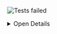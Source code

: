 ![Tests failed](https://img.shields.io/badge/tests-4207%20passed%2C%202%20failed%2C%2030%20skipped-critical)

<details><summary>Open Details</summary>
<p>

## ❌️ <a id='user-content-r0' href='#r0'>fixtures/external/jest/jest-test-results.xml</a>
|Total|Passed|Failed|Skipped|Time|
|---:|---:|---:|---:|---:|
|4239|4207✔️|2❌️|30✖️|166s|

<details><summary>Open Suit Details</summary>
<p>

|Test suite|Passed|Failed|Skipped|Time|
|:---|---:|---:|---:|---:|
|e2e/__tests__/asyncAndCallback.test.ts|1✔️|-|-|746ms|
|e2e/__tests__/asyncRegenerator.test.ts|1✔️|-|-|4s|
|e2e/__tests__/autoClearMocks.test.ts|2✔️|-|-|2s|
|e2e/__tests__/autoResetMocks.test.ts|2✔️|-|-|2s|
|e2e/__tests__/autoRestoreMocks.test.ts|2✔️|-|-|2s|
|e2e/__tests__/babelPluginJestHoist.test.ts|1✔️|-|-|6s|
|e2e/__tests__/badSourceMap.test.ts|1✔️|-|-|858ms|
|e2e/__tests__/beforeAllFiltered.ts|1✔️|-|-|958ms|
|e2e/__tests__/beforeEachQueue.ts|1✔️|-|1✖️|55ms|
|e2e/__tests__/callDoneTwice.test.ts|1✔️|-|-|882ms|
|e2e/__tests__/chaiAssertionLibrary.ts|1✔️|-|-|2s|
|e2e/__tests__/circularInequality.test.ts|1✔️|-|-|1s|
|e2e/__tests__/circusConcurrentEach.test.ts|2✔️|-|-|2s|
|e2e/__tests__/circusDeclarationErrors.test.ts|1✔️|-|-|869ms|
|e2e/__tests__/clearCache.test.ts|2✔️|-|-|1s|
|e2e/__tests__/cliHandlesExactFilenames.test.ts|2✔️|-|-|1s|
|e2e/__tests__/compareDomNodes.test.ts|1✔️|-|-|1s|
|e2e/__tests__/config.test.ts|6✔️|-|-|4s|
|e2e/__tests__/console.test.ts|7✔️|-|-|8s|
|e2e/__tests__/consoleAfterTeardown.test.ts|1✔️|-|-|1s|
|e2e/__tests__/consoleLogOutputWhenRunInBand.test.ts|1✔️|-|-|793ms|
|e2e/__tests__/coverageHandlebars.test.ts|1✔️|-|-|2s|
|e2e/__tests__/coverageRemapping.test.ts|1✔️|-|-|13s|
|e2e/__tests__/coverageReport.test.ts|12✔️|-|-|22s|
|e2e/__tests__/coverageThreshold.test.ts|5✔️|-|-|5s|
|e2e/__tests__/coverageTransformInstrumented.test.ts|1✔️|-|-|5s|
|e2e/__tests__/coverageWithoutTransform.test.ts|1✔️|-|-|1s|
|e2e/__tests__/createProcessObject.test.ts|1✔️|-|-|908ms|
|e2e/__tests__/customInlineSnapshotMatchers.test.ts|1✔️|-|-|2s|
|e2e/__tests__/customMatcherStackTrace.test.ts|2✔️|-|-|2s|
|e2e/__tests__/customReporters.test.ts|9✔️|-|-|7s|
|e2e/__tests__/customResolver.test.ts|1✔️|-|-|826ms|
|e2e/__tests__/customTestSequencers.test.ts|3✔️|-|-|3s|
|e2e/__tests__/debug.test.ts|1✔️|-|-|899ms|
|e2e/__tests__/declarationErrors.test.ts|3✔️|-|-|2s|
|e2e/__tests__/dependencyClash.test.ts|1✔️|-|-|833ms|
|e2e/__tests__/detectOpenHandles.ts|8✔️|-|-|8s|
|e2e/__tests__/domDiffing.test.ts|1✔️|-|-|1s|
|e2e/__tests__/doneInHooks.test.ts|1✔️|-|-|855ms|
|e2e/__tests__/dynamicRequireDependencies.ts|1✔️|-|-|847ms|
|e2e/__tests__/each.test.ts|7✔️|-|-|5s|
|e2e/__tests__/emptyDescribeWithHooks.test.ts|4✔️|-|-|3s|
|e2e/__tests__/emptySuiteError.test.ts|1✔️|-|-|885ms|
|e2e/__tests__/env.test.ts|6✔️|-|-|5s|
|e2e/__tests__/environmentAfterTeardown.test.ts|1✔️|-|-|892ms|
|e2e/__tests__/errorOnDeprecated.test.ts|1✔️|-|24✖️|56ms|
|e2e/__tests__/esmConfigFile.test.ts|3✔️|-|-|526ms|
|e2e/__tests__/executeTestsOnceInMpr.ts|1✔️|-|-|976ms|
|e2e/__tests__/existentRoots.test.ts|4✔️|-|-|627ms|
|e2e/__tests__/expectAsyncMatcher.test.ts|2✔️|-|-|3s|
|e2e/__tests__/expectInVm.test.ts|1✔️|-|-|2s|
|e2e/__tests__/extraGlobals.test.ts|1✔️|-|-|1s|
|e2e/__tests__/failureDetailsProperty.test.ts|1✔️|-|-|907ms|
|e2e/__tests__/failures.test.ts|7✔️|-|-|10s|
|e2e/__tests__/fakePromises.test.ts|2✔️|-|-|2s|
|e2e/__tests__/fatalWorkerError.test.ts|1✔️|-|-|3s|
|e2e/__tests__/filter.test.ts|7✔️|-|-|5s|
|e2e/__tests__/findRelatedFiles.test.ts|5✔️|-|-|6s|
|e2e/__tests__/focusedTests.test.ts|1✔️|-|-|888ms|
|e2e/__tests__/forceExit.test.ts|1✔️|-|-|2s|
|e2e/__tests__/generatorMock.test.ts|1✔️|-|-|1s|
|e2e/__tests__/global-mutation.test.ts|1✔️|-|-|40ms|
|e2e/__tests__/global.test.ts|1✔️|-|-|31ms|
|e2e/__tests__/globals.test.ts|10✔️|-|-|8s|
|e2e/__tests__/globalSetup.test.ts|10✔️|-|-|14s|
|e2e/__tests__/globalTeardown.test.ts|7✔️|-|-|12s|
|e2e/__tests__/hasteMapMockChanged.test.ts|1✔️|-|-|379ms|
|e2e/__tests__/hasteMapSha1.test.ts|1✔️|-|-|298ms|
|e2e/__tests__/hasteMapSize.test.ts|2✔️|-|-|397ms|
|e2e/__tests__/importedGlobals.test.ts|1✔️|-|-|1s|
|e2e/__tests__/injectGlobals.test.ts|2✔️|-|-|2s|
|e2e/__tests__/jasmineAsync.test.ts|15✔️|-|-|28s|
|e2e/__tests__/jasmineAsyncWithPendingDuringTest.ts|1✔️|-|1✖️|72ms|
|e2e/__tests__/jest.config.js.test.ts|3✔️|-|-|2s|
|e2e/__tests__/jest.config.ts.test.ts|5✔️|-|-|14s|
|[e2e/__tests__/jestChangedFiles.test.ts](#r0s75)|9✔️|1❌️|-|9s|
|e2e/__tests__/jestEnvironmentJsdom.test.ts|1✔️|-|-|2s|
|e2e/__tests__/jestRequireActual.test.ts|1✔️|-|-|2s|
|e2e/__tests__/jestRequireMock.test.ts|1✔️|-|-|2s|
|e2e/__tests__/json.test.ts|2✔️|-|-|29ms|
|e2e/__tests__/jsonReporter.test.ts|2✔️|-|-|2s|
|e2e/__tests__/lifecycles.ts|1✔️|-|-|861ms|
|e2e/__tests__/listTests.test.ts|2✔️|-|-|945ms|
|e2e/__tests__/locationInResults.test.ts|2✔️|-|-|2s|
|e2e/__tests__/logHeapUsage.test.ts|1✔️|-|-|884ms|
|e2e/__tests__/mockNames.test.ts|8✔️|-|-|7s|
|e2e/__tests__/modernFakeTimers.test.ts|2✔️|-|-|2s|
|e2e/__tests__/moduleNameMapper.test.ts|5✔️|-|-|5s|
|e2e/__tests__/moduleParentNullInTest.ts|1✔️|-|-|886ms|
|e2e/__tests__/multiProjectRunner.test.ts|14✔️|-|-|16s|
|e2e/__tests__/nativeAsyncMock.test.ts|1✔️|-|-|55ms|
|e2e/__tests__/nativeEsm.test.ts|2✔️|-|1✖️|905ms|
|e2e/__tests__/nativeEsmTypescript.test.ts|1✔️|-|-|956ms|
|e2e/__tests__/nestedEventLoop.test.ts|1✔️|-|-|1s|
|e2e/__tests__/nestedTestDefinitions.test.ts|4✔️|-|-|5s|
|e2e/__tests__/nodePath.test.ts|1✔️|-|-|866ms|
|e2e/__tests__/noTestFound.test.ts|2✔️|-|-|1s|
|e2e/__tests__/noTestsFound.test.ts|5✔️|-|-|3s|
|[e2e/__tests__/onlyChanged.test.ts](#r0s98)|8✔️|1❌️|-|22s|
|e2e/__tests__/onlyFailuresNonWatch.test.ts|1✔️|-|-|3s|
|e2e/__tests__/overrideGlobals.test.ts|2✔️|-|-|2s|
|e2e/__tests__/pnp.test.ts|1✔️|-|-|3s|
|e2e/__tests__/presets.test.ts|2✔️|-|-|2s|
|e2e/__tests__/processExit.test.ts|1✔️|-|-|1s|
|e2e/__tests__/promiseReject.test.ts|1✔️|-|-|967ms|
|e2e/__tests__/regexCharInPath.test.ts|1✔️|-|-|962ms|
|e2e/__tests__/requireAfterTeardown.test.ts|1✔️|-|-|921ms|
|e2e/__tests__/requireMain.test.ts|1✔️|-|-|1s|
|e2e/__tests__/requireMainAfterCreateRequire.test.ts|1✔️|-|-|966ms|
|e2e/__tests__/requireMainIsolateModules.test.ts|1✔️|-|-|976ms|
|e2e/__tests__/requireMainResetModules.test.ts|2✔️|-|-|2s|
|e2e/__tests__/requireV8Module.test.ts|1✔️|-|-|30ms|
|e2e/__tests__/resetModules.test.ts|1✔️|-|-|926ms|
|e2e/__tests__/resolve.test.ts|1✔️|-|-|2s|
|e2e/__tests__/resolveGetPaths.test.ts|1✔️|-|-|1s|
|e2e/__tests__/resolveNodeModule.test.ts|1✔️|-|-|943ms|
|e2e/__tests__/resolveNoFileExtensions.test.ts|2✔️|-|-|1s|
|e2e/__tests__/resolveWithPaths.test.ts|1✔️|-|-|1s|
|e2e/__tests__/runProgrammatically.test.ts|2✔️|-|-|575ms|
|e2e/__tests__/runTestsByPath.test.ts|1✔️|-|-|2s|
|e2e/__tests__/runtimeInternalModuleRegistry.test.ts|1✔️|-|-|1s|
|e2e/__tests__/selectProjects.test.ts|18✔️|-|-|5s|
|e2e/__tests__/setImmediate.test.ts|1✔️|-|-|904ms|
|e2e/__tests__/setupFilesAfterEnvConfig.test.ts|2✔️|-|-|2s|
|e2e/__tests__/showConfig.test.ts|1✔️|-|-|195ms|
|e2e/__tests__/skipBeforeAfterAll.test.ts|1✔️|-|-|1s|
|e2e/__tests__/snapshot-unknown.test.ts|1✔️|-|-|838ms|
|e2e/__tests__/snapshot.test.ts|9✔️|-|-|14s|
|e2e/__tests__/snapshotMockFs.test.ts|1✔️|-|-|883ms|
|e2e/__tests__/snapshotResolver.test.ts|1✔️|-|-|823ms|
|e2e/__tests__/snapshotSerializers.test.ts|2✔️|-|-|2s|
|e2e/__tests__/stackTrace.test.ts|7✔️|-|-|5s|
|e2e/__tests__/stackTraceNoCaptureStackTrace.test.ts|1✔️|-|-|899ms|
|e2e/__tests__/stackTraceSourceMaps.test.ts|1✔️|-|-|2s|
|e2e/__tests__/stackTraceSourceMapsWithCoverage.test.ts|1✔️|-|-|2s|
|e2e/__tests__/supportsDashedArgs.ts|2✔️|-|-|968ms|
|e2e/__tests__/symbol.test.ts|1✔️|-|-|49ms|
|e2e/__tests__/testEnvironment.test.ts|1✔️|-|-|2s|
|e2e/__tests__/testEnvironmentAsync.test.ts|1✔️|-|-|1s|
|e2e/__tests__/testEnvironmentCircus.test.ts|1✔️|-|-|2s|
|e2e/__tests__/testEnvironmentCircusAsync.test.ts|1✔️|-|-|2s|
|e2e/__tests__/testFailureExitCode.test.ts|2✔️|-|-|4s|
|e2e/__tests__/testInRoot.test.ts|1✔️|-|-|1s|
|e2e/__tests__/testNamePattern.test.ts|1✔️|-|-|859ms|
|e2e/__tests__/testNamePatternSkipped.test.ts|1✔️|-|-|991ms|
|e2e/__tests__/testPathPatternReporterMessage.test.ts|1✔️|-|-|3s|
|e2e/__tests__/testResultsProcessor.test.ts|1✔️|-|-|910ms|
|e2e/__tests__/testRetries.test.ts|4✔️|-|-|3s|
|e2e/__tests__/testTodo.test.ts|5✔️|-|-|4s|
|e2e/__tests__/timeouts.test.ts|4✔️|-|-|4s|
|e2e/__tests__/timeoutsLegacy.test.ts|1✔️|-|3✖️|71ms|
|e2e/__tests__/timerResetMocks.test.ts|2✔️|-|-|2s|
|e2e/__tests__/timerUseRealTimers.test.ts|1✔️|-|-|1s|
|e2e/__tests__/toMatchInlineSnapshot.test.ts|12✔️|-|-|24s|
|e2e/__tests__/toMatchInlineSnapshotWithRetries.test.ts|3✔️|-|-|5s|
|e2e/__tests__/toMatchSnapshot.test.ts|9✔️|-|-|17s|
|e2e/__tests__/toMatchSnapshotWithRetries.test.ts|2✔️|-|-|4s|
|e2e/__tests__/toMatchSnapshotWithStringSerializer.test.ts|3✔️|-|-|4s|
|e2e/__tests__/toThrowErrorMatchingInlineSnapshot.test.ts|4✔️|-|-|4s|
|e2e/__tests__/toThrowErrorMatchingSnapshot.test.ts|5✔️|-|-|4s|
|e2e/__tests__/transform.test.ts|16✔️|-|-|27s|
|e2e/__tests__/transformLinkedModules.test.ts|1✔️|-|-|783ms|
|e2e/__tests__/typescriptCoverage.test.ts|1✔️|-|-|3s|
|e2e/__tests__/unexpectedToken.test.ts|3✔️|-|-|3s|
|e2e/__tests__/useStderr.test.ts|1✔️|-|-|1s|
|e2e/__tests__/v8Coverage.test.ts|2✔️|-|-|2s|
|e2e/__tests__/verbose.test.ts|1✔️|-|-|683ms|
|e2e/__tests__/version.test.ts|1✔️|-|-|138ms|
|e2e/__tests__/watchModeNoAccess.test.ts|1✔️|-|-|4s|
|e2e/__tests__/watchModeOnlyFailed.test.ts|1✔️|-|-|1s|
|e2e/__tests__/watchModePatterns.test.ts|2✔️|-|-|4s|
|e2e/__tests__/watchModeUpdateSnapshot.test.ts|1✔️|-|-|1s|
|e2e/__tests__/workerForceExit.test.ts|2✔️|-|-|5s|
|e2e/__tests__/wrongEnv.test.ts|5✔️|-|-|4s|
|e2e/custom-test-sequencer/a.test.js|1✔️|-|-|29ms|
|e2e/custom-test-sequencer/b.test.js|1✔️|-|-|21ms|
|e2e/custom-test-sequencer/c.test.js|1✔️|-|-|42ms|
|e2e/custom-test-sequencer/d.test.js|1✔️|-|-|21ms|
|e2e/custom-test-sequencer/e.test.js|1✔️|-|-|27ms|
|e2e/test-in-root/spec.js|1✔️|-|-|19ms|
|e2e/test-in-root/test.js|1✔️|-|-|37ms|
|e2e/timer-reset-mocks/after-reset-all-mocks/timerAndMock.test.js|2✔️|-|-|30ms|
|e2e/timer-reset-mocks/with-reset-mocks/timerWithMock.test.js|1✔️|-|-|34ms|
|e2e/v8-coverage/empty-sourcemap/test.ts|1✔️|-|-|31ms|
|examples/angular/app.component.spec.ts|3✔️|-|-|654ms|
|examples/angular/shared/data.service.spec.ts|2✔️|-|-|431ms|
|examples/angular/shared/sub.service.spec.ts|1✔️|-|-|109ms|
|examples/async/__tests__/user.test.js|8✔️|-|-|96ms|
|examples/automatic-mocks/__tests__/automock.test.js|2✔️|-|-|74ms|
|examples/automatic-mocks/__tests__/createMockFromModule.test.js|2✔️|-|-|115ms|
|examples/automatic-mocks/__tests__/disableAutomocking.test.js|1✔️|-|-|24ms|
|examples/enzyme/__tests__/CheckboxWithLabel-test.js|1✔️|-|-|434ms|
|examples/getting-started/sum.test.js|1✔️|-|-|78ms|
|examples/jquery/__tests__/display_user.test.js|1✔️|-|-|196ms|
|examples/jquery/__tests__/fetch_current_user.test.js|2✔️|-|-|196ms|
|examples/manual-mocks/__tests__/file_summarizer.test.js|1✔️|-|-|87ms|
|examples/manual-mocks/__tests__/lodashMocking.test.js|1✔️|-|-|109ms|
|examples/manual-mocks/__tests__/user.test.js|1✔️|-|-|41ms|
|examples/manual-mocks/__tests__/userMocked.test.js|1✔️|-|-|105ms|
|examples/module-mock/__tests__/full_mock.js|1✔️|-|-|60ms|
|examples/module-mock/__tests__/mock_per_test.js|2✔️|-|-|116ms|
|examples/module-mock/__tests__/partial_mock.js|1✔️|-|-|215ms|
|examples/mongodb/__test__/db.test.js|1✔️|-|-|236ms|
|examples/react-native/__tests__/intro.test.js|4✔️|-|-|9s|
|examples/react-testing-library/__tests__/CheckboxWithLabel-test.js|1✔️|-|-|469ms|
|examples/react/__tests__/CheckboxWithLabel-test.js|1✔️|-|-|256ms|
|examples/snapshot/__tests__/clock.react.test.js|1✔️|-|-|62ms|
|examples/snapshot/__tests__/link.react.test.js|4✔️|-|-|181ms|
|examples/timer/__tests__/infinite_timer_game.test.js|1✔️|-|-|94ms|
|examples/timer/__tests__/timer_game.test.js|3✔️|-|-|74ms|
|examples/typescript/__tests__/calc.test.ts|6✔️|-|-|276ms|
|examples/typescript/__tests__/CheckboxWithLabel-test.tsx|1✔️|-|-|227ms|
|examples/typescript/__tests__/sub-test.ts|1✔️|-|-|43ms|
|examples/typescript/__tests__/sum-test.ts|2✔️|-|-|69ms|
|examples/typescript/__tests__/sum.test.js|2✔️|-|-|100ms|
|packages/babel-jest/src/__tests__/index.ts|6✔️|-|-|371ms|
|packages/babel-plugin-jest-hoist/src/__tests__/hoistPlugin.test.ts|4✔️|-|-|347ms|
|packages/diff-sequences/src/__tests__/index.property.test.ts|7✔️|-|-|357ms|
|packages/diff-sequences/src/__tests__/index.test.ts|48✔️|-|-|195ms|
|packages/expect/src/__tests__/assertionCounts.test.ts|6✔️|-|-|60ms|
|packages/expect/src/__tests__/asymmetricMatchers.test.ts|38✔️|-|-|207ms|
|packages/expect/src/__tests__/extend.test.ts|10✔️|-|-|99ms|
|packages/expect/src/__tests__/isError.test.ts|4✔️|-|-|43ms|
|packages/expect/src/__tests__/matchers-toContain.property.test.ts|2✔️|-|-|236ms|
|packages/expect/src/__tests__/matchers-toContainEqual.property.test.ts|2✔️|-|-|287ms|
|packages/expect/src/__tests__/matchers-toEqual.property.test.ts|2✔️|-|-|1s|
|packages/expect/src/__tests__/matchers-toStrictEqual.property.test.ts|3✔️|-|-|394ms|
|packages/expect/src/__tests__/matchers.test.js|592✔️|-|-|862ms|
|packages/expect/src/__tests__/spyMatchers.test.ts|248✔️|-|-|395ms|
|packages/expect/src/__tests__/stacktrace.test.ts|3✔️|-|-|69ms|
|packages/expect/src/__tests__/symbolInObjects.test.ts|3✔️|-|-|33ms|
|packages/expect/src/__tests__/toEqual-dom.test.ts|12✔️|-|-|99ms|
|packages/expect/src/__tests__/toThrowMatchers.test.ts|98✔️|-|-|257ms|
|packages/expect/src/__tests__/utils.test.ts|41✔️|-|-|147ms|
|packages/jest-circus/src/__tests__/afterAll.test.ts|6✔️|-|-|6s|
|packages/jest-circus/src/__tests__/baseTest.test.ts|2✔️|-|-|3s|
|packages/jest-circus/src/__tests__/circusItTestError.test.ts|8✔️|-|-|300ms|
|packages/jest-circus/src/__tests__/circusItTodoTestError.test.ts|3✔️|-|-|81ms|
|packages/jest-circus/src/__tests__/hooks.test.ts|3✔️|-|-|4s|
|packages/jest-circus/src/__tests__/hooksError.test.ts|32✔️|-|-|127ms|
|packages/jest-cli/src/__tests__/cli/args.test.ts|17✔️|-|-|345ms|
|packages/jest-cli/src/init/__tests__/init.test.js|24✔️|-|-|119ms|
|packages/jest-cli/src/init/__tests__/modifyPackageJson.test.ts|4✔️|-|-|30ms|
|packages/jest-config/src/__tests__/Defaults.test.ts|1✔️|-|-|672ms|
|packages/jest-config/src/__tests__/getMaxWorkers.test.ts|7✔️|-|-|67ms|
|packages/jest-config/src/__tests__/normalize.test.js|118✔️|-|-|798ms|
|packages/jest-config/src/__tests__/readConfig.test.ts|1✔️|-|-|76ms|
|packages/jest-config/src/__tests__/readConfigs.test.ts|3✔️|-|-|135ms|
|packages/jest-config/src/__tests__/resolveConfigPath.test.ts|10✔️|-|-|183ms|
|packages/jest-config/src/__tests__/setFromArgv.test.ts|4✔️|-|-|53ms|
|packages/jest-config/src/__tests__/validatePattern.test.ts|4✔️|-|-|52ms|
|packages/jest-console/src/__tests__/bufferedConsole.test.ts|20✔️|-|-|171ms|
|packages/jest-console/src/__tests__/CustomConsole.test.ts|23✔️|-|-|115ms|
|packages/jest-console/src/__tests__/getConsoleOutput.test.ts|12✔️|-|-|56ms|
|packages/jest-core/src/__tests__/FailedTestsCache.test.js|1✔️|-|-|25ms|
|packages/jest-core/src/__tests__/getNoTestsFoundMessage.test.js|5✔️|-|-|61ms|
|packages/jest-core/src/__tests__/globals.test.ts|1✔️|-|-|22ms|
|packages/jest-core/src/__tests__/runJest.test.js|2✔️|-|-|261ms|
|packages/jest-core/src/__tests__/SearchSource.test.ts|27✔️|-|-|3s|
|packages/jest-core/src/__tests__/SnapshotInteractiveMode.test.js|13✔️|-|-|89ms|
|packages/jest-core/src/__tests__/TestScheduler.test.js|8✔️|-|-|520ms|
|packages/jest-core/src/__tests__/testSchedulerHelper.test.js|12✔️|-|-|48ms|
|packages/jest-core/src/__tests__/watch.test.js|80✔️|-|-|7s|
|packages/jest-core/src/__tests__/watchFileChanges.test.ts|1✔️|-|-|2s|
|packages/jest-core/src/__tests__/watchFilenamePatternMode.test.js|2✔️|-|-|165ms|
|packages/jest-core/src/__tests__/watchTestNamePatternMode.test.js|1✔️|-|-|246ms|
|packages/jest-core/src/lib/__tests__/isValidPath.test.ts|3✔️|-|-|166ms|
|packages/jest-core/src/lib/__tests__/logDebugMessages.test.ts|3✔️|-|-|48ms|
|packages/jest-create-cache-key-function/src/__tests__/index.test.ts|1✔️|-|-|75ms|
|packages/jest-diff/src/__tests__/diff.test.ts|107✔️|-|-|625ms|
|packages/jest-diff/src/__tests__/diffStringsRaw.test.ts|2✔️|-|-|55ms|
|packages/jest-diff/src/__tests__/getAlignedDiffs.test.ts|24✔️|-|-|72ms|
|packages/jest-diff/src/__tests__/joinAlignedDiffs.test.ts|6✔️|-|-|44ms|
|packages/jest-docblock/src/__tests__/index.test.ts|36✔️|-|-|177ms|
|packages/jest-each/src/__tests__/array.test.ts|159✔️|-|-|192ms|
|packages/jest-each/src/__tests__/index.test.ts|10✔️|-|-|44ms|
|packages/jest-each/src/__tests__/template.test.ts|242✔️|-|-|483ms|
|packages/jest-environment-jsdom/src/__tests__/jsdom_environment.test.ts|2✔️|-|-|783ms|
|packages/jest-environment-node/src/__tests__/node_environment.test.ts|6✔️|-|-|184ms|
|packages/jest-fake-timers/src/__tests__/legacyFakeTimers.test.ts|50✔️|-|-|302ms|
|packages/jest-fake-timers/src/__tests__/modernFakeTimers.test.ts|40✔️|-|-|317ms|
|packages/jest-get-type/src/__tests__/getType.test.ts|14✔️|-|-|45ms|
|packages/jest-get-type/src/__tests__/isPrimitive.test.ts|18✔️|-|-|36ms|
|packages/jest-globals/src/__tests__/index.ts|1✔️|-|-|533ms|
|packages/jest-haste-map/src/__tests__/get_mock_name.test.js|1✔️|-|-|22ms|
|packages/jest-haste-map/src/__tests__/includes_dotfiles.test.ts|1✔️|-|-|337ms|
|packages/jest-haste-map/src/__tests__/index.test.js|44✔️|-|-|1s|
|packages/jest-haste-map/src/__tests__/worker.test.js|7✔️|-|-|100ms|
|packages/jest-haste-map/src/crawlers/__tests__/node.test.js|10✔️|-|-|170ms|
|packages/jest-haste-map/src/crawlers/__tests__/watchman.test.js|8✔️|-|-|153ms|
|packages/jest-haste-map/src/lib/__tests__/dependencyExtractor.test.js|15✔️|-|-|56ms|
|packages/jest-haste-map/src/lib/__tests__/fast_path.test.js|5✔️|-|-|29ms|
|packages/jest-haste-map/src/lib/__tests__/getPlatformExtension.test.js|1✔️|-|-|35ms|
|packages/jest-haste-map/src/lib/__tests__/isRegExpSupported.test.js|2✔️|-|-|31ms|
|packages/jest-haste-map/src/lib/__tests__/normalizePathSep.test.js|2✔️|-|-|35ms|
|packages/jest-jasmine2/src/__tests__/concurrent.test.ts|3✔️|-|-|24ms|
|packages/jest-jasmine2/src/__tests__/expectationResultFactory.test.ts|7✔️|-|-|70ms|
|packages/jest-jasmine2/src/__tests__/hooksError.test.ts|32✔️|-|-|51ms|
|packages/jest-jasmine2/src/__tests__/iterators.test.ts|4✔️|-|-|43ms|
|packages/jest-jasmine2/src/__tests__/itTestError.test.ts|6✔️|-|-|32ms|
|packages/jest-jasmine2/src/__tests__/itToTestAlias.test.ts|1✔️|-|-|23ms|
|packages/jest-jasmine2/src/__tests__/pTimeout.test.ts|3✔️|-|-|44ms|
|packages/jest-jasmine2/src/__tests__/queueRunner.test.ts|6✔️|-|-|93ms|
|packages/jest-jasmine2/src/__tests__/reporter.test.ts|1✔️|-|-|107ms|
|packages/jest-jasmine2/src/__tests__/Suite.test.ts|1✔️|-|-|84ms|
|packages/jest-jasmine2/src/__tests__/todoError.test.ts|3✔️|-|-|27ms|
|packages/jest-leak-detector/src/__tests__/index.test.ts|6✔️|-|-|986ms|
|packages/jest-matcher-utils/src/__tests__/deepCyclicCopyReplaceable.test.ts|11✔️|-|-|49ms|
|packages/jest-matcher-utils/src/__tests__/deepCyclicCopyReplaceableDom.test.ts|2✔️|-|-|48ms|
|packages/jest-matcher-utils/src/__tests__/index.test.ts|48✔️|-|-|391ms|
|packages/jest-matcher-utils/src/__tests__/printDiffOrStringify.test.ts|21✔️|-|-|114ms|
|packages/jest-matcher-utils/src/__tests__/Replaceable.test.ts|17✔️|-|-|111ms|
|packages/jest-message-util/src/__tests__/messages.test.ts|11✔️|-|-|205ms|
|packages/jest-mock/src/__tests__/index.test.ts|84✔️|-|-|509ms|
|packages/jest-regex-util/src/__tests__/index.test.ts|8✔️|-|-|56ms|
|packages/jest-repl/src/__tests__/jest_repl.test.js|1✔️|-|-|1s|
|packages/jest-repl/src/__tests__/runtime_cli.test.js|4✔️|-|-|4s|
|packages/jest-reporters/src/__tests__/CoverageReporter.test.js|12✔️|-|-|397ms|
|packages/jest-reporters/src/__tests__/CoverageWorker.test.js|2✔️|-|-|199ms|
|packages/jest-reporters/src/__tests__/DefaultReporter.test.js|2✔️|-|-|148ms|
|packages/jest-reporters/src/__tests__/generateEmptyCoverage.test.js|3✔️|-|-|1s|
|packages/jest-reporters/src/__tests__/getResultHeader.test.js|4✔️|-|-|30ms|
|packages/jest-reporters/src/__tests__/getSnapshotStatus.test.js|3✔️|-|-|28ms|
|packages/jest-reporters/src/__tests__/getSnapshotSummary.test.js|4✔️|-|-|49ms|
|packages/jest-reporters/src/__tests__/getWatermarks.test.ts|2✔️|-|-|37ms|
|packages/jest-reporters/src/__tests__/NotifyReporter.test.ts|18✔️|-|-|166ms|
|packages/jest-reporters/src/__tests__/SummaryReporter.test.js|4✔️|-|-|366ms|
|packages/jest-reporters/src/__tests__/utils.test.ts|10✔️|-|-|85ms|
|packages/jest-reporters/src/__tests__/VerboseReporter.test.js|11✔️|-|-|425ms|
|packages/jest-resolve-dependencies/src/__tests__/dependency_resolver.test.ts|11✔️|-|-|666ms|
|packages/jest-resolve/src/__tests__/isBuiltinModule.test.ts|4✔️|-|-|36ms|
|packages/jest-resolve/src/__tests__/resolve.test.ts|16✔️|-|-|1s|
|packages/jest-runner/src/__tests__/testRunner.test.ts|2✔️|-|-|905ms|
|packages/jest-runtime/src/__tests__/instrumentation.test.ts|1✔️|-|-|275ms|
|packages/jest-runtime/src/__tests__/runtime_create_mock_from_module.test.js|3✔️|-|-|606ms|
|packages/jest-runtime/src/__tests__/runtime_environment.test.js|2✔️|-|-|497ms|
|packages/jest-runtime/src/__tests__/runtime_internal_module.test.js|4✔️|-|-|727ms|
|packages/jest-runtime/src/__tests__/runtime_jest_fn.js|4✔️|-|-|479ms|
|packages/jest-runtime/src/__tests__/runtime_jest_spy_on.test.js|2✔️|-|-|521ms|
|packages/jest-runtime/src/__tests__/runtime_mock.test.js|4✔️|-|-|743ms|
|packages/jest-runtime/src/__tests__/runtime_module_directories.test.js|4✔️|-|-|525ms|
|packages/jest-runtime/src/__tests__/runtime_node_path.test.js|4✔️|-|-|1s|
|packages/jest-runtime/src/__tests__/runtime_require_actual.test.js|2✔️|-|-|478ms|
|packages/jest-runtime/src/__tests__/runtime_require_cache.test.js|2✔️|-|-|454ms|
|packages/jest-runtime/src/__tests__/runtime_require_mock.test.js|13✔️|-|-|962ms|
|packages/jest-runtime/src/__tests__/runtime_require_module_no_ext.test.js|1✔️|-|-|261ms|
|packages/jest-runtime/src/__tests__/runtime_require_module_or_mock_transitive_deps.test.js|6✔️|-|-|2s|
|packages/jest-runtime/src/__tests__/runtime_require_module_or_mock.test.js|17✔️|-|-|1s|
|packages/jest-runtime/src/__tests__/runtime_require_module.test.js|27✔️|-|-|2s|
|packages/jest-runtime/src/__tests__/runtime_require_resolve.test.ts|5✔️|-|-|707ms|
|packages/jest-runtime/src/__tests__/runtime_wrap.js|2✔️|-|-|263ms|
|packages/jest-runtime/src/__tests__/Runtime-sourceMaps.test.js|1✔️|-|-|584ms|
|packages/jest-runtime/src/__tests__/Runtime-statics.test.js|2✔️|-|-|162ms|
|packages/jest-serializer/src/__tests__/index.test.ts|17✔️|-|-|158ms|
|packages/jest-snapshot/src/__tests__/dedentLines.test.ts|17✔️|-|-|94ms|
|packages/jest-snapshot/src/__tests__/InlineSnapshots.test.ts|22✔️|-|-|1s|
|packages/jest-snapshot/src/__tests__/matcher.test.ts|1✔️|-|-|131ms|
|packages/jest-snapshot/src/__tests__/mockSerializer.test.ts|10✔️|-|-|45ms|
|packages/jest-snapshot/src/__tests__/printSnapshot.test.ts|71✔️|-|-|1s|
|packages/jest-snapshot/src/__tests__/SnapshotResolver.test.ts|10✔️|-|-|98ms|
|packages/jest-snapshot/src/__tests__/throwMatcher.test.ts|3✔️|-|-|481ms|
|packages/jest-snapshot/src/__tests__/utils.test.ts|26✔️|-|-|214ms|
|packages/jest-source-map/src/__tests__/getCallsite.test.ts|3✔️|-|-|86ms|
|packages/jest-test-result/src/__tests__/formatTestResults.test.ts|1✔️|-|-|53ms|
|packages/jest-test-sequencer/src/__tests__/test_sequencer.test.js|8✔️|-|-|251ms|
|packages/jest-transform/src/__tests__/ScriptTransformer.test.ts|22✔️|-|-|2s|
|packages/jest-transform/src/__tests__/shouldInstrument.test.ts|25✔️|-|-|155ms|
|packages/jest-util/src/__tests__/createProcessObject.test.ts|4✔️|-|-|81ms|
|packages/jest-util/src/__tests__/deepCyclicCopy.test.ts|12✔️|-|-|86ms|
|packages/jest-util/src/__tests__/errorWithStack.test.ts|1✔️|-|-|41ms|
|packages/jest-util/src/__tests__/formatTime.test.ts|11✔️|-|-|82ms|
|packages/jest-util/src/__tests__/globsToMatcher.test.ts|4✔️|-|-|56ms|
|packages/jest-util/src/__tests__/installCommonGlobals.test.ts|2✔️|-|-|68ms|
|packages/jest-util/src/__tests__/isInteractive.test.ts|2✔️|-|-|35ms|
|packages/jest-util/src/__tests__/isPromise.test.ts|10✔️|-|-|30ms|
|packages/jest-validate/src/__tests__/validate.test.ts|23✔️|-|-|283ms|
|packages/jest-validate/src/__tests__/validateCLIOptions.test.js|6✔️|-|-|83ms|
|packages/jest-watcher/src/lib/__tests__/formatTestNameByPattern.test.ts|11✔️|-|-|129ms|
|packages/jest-watcher/src/lib/__tests__/prompt.test.ts|3✔️|-|-|91ms|
|packages/jest-watcher/src/lib/__tests__/scroll.test.ts|5✔️|-|-|57ms|
|packages/jest-worker/src/__tests__/Farm.test.js|10✔️|-|-|158ms|
|packages/jest-worker/src/__tests__/FifoQueue.test.js|3✔️|-|-|48ms|
|packages/jest-worker/src/__tests__/index.test.js|8✔️|-|-|230ms|
|packages/jest-worker/src/__tests__/PriorityQueue.test.js|5✔️|-|-|63ms|
|packages/jest-worker/src/__tests__/process-integration.test.js|5✔️|-|-|62ms|
|packages/jest-worker/src/__tests__/thread-integration.test.js|6✔️|-|-|114ms|
|packages/jest-worker/src/__tests__/WorkerPool.test.js|3✔️|-|-|51ms|
|packages/jest-worker/src/base/__tests__/BaseWorkerPool.test.js|11✔️|-|-|653ms|
|packages/jest-worker/src/workers/__tests__/ChildProcessWorker.test.js|17✔️|-|-|184ms|
|packages/jest-worker/src/workers/__tests__/NodeThreadsWorker.test.js|15✔️|-|-|258ms|
|packages/jest-worker/src/workers/__tests__/processChild.test.js|10✔️|-|-|135ms|
|packages/jest-worker/src/workers/__tests__/threadChild.test.js|10✔️|-|-|120ms|
|packages/pretty-format/src/__tests__/AsymmetricMatcher.test.ts|38✔️|-|-|137ms|
|packages/pretty-format/src/__tests__/ConvertAnsi.test.ts|6✔️|-|-|43ms|
|packages/pretty-format/src/__tests__/DOMCollection.test.ts|10✔️|-|-|64ms|
|packages/pretty-format/src/__tests__/DOMElement.test.ts|28✔️|-|-|148ms|
|packages/pretty-format/src/__tests__/Immutable.test.ts|111✔️|-|-|443ms|
|packages/pretty-format/src/__tests__/prettyFormat.test.ts|86✔️|-|-|219ms|
|packages/pretty-format/src/__tests__/react.test.tsx|55✔️|-|-|325ms|
|packages/pretty-format/src/__tests__/ReactElement.test.ts|3✔️|-|-|64ms|

</p>
</details>


<details><summary>Open Tests Detail</summary>
<p>

#### ❌️ <a id='user-content-r0s75' href='#r0s75'>e2e/__tests__/jestChangedFiles.test.ts</a>
```
✔️ gets hg SCM roots and dedupes them
✔️ gets git SCM roots and dedupes them
✔️ gets mixed git and hg SCM roots and dedupes them
✔️ gets changed files for git
✔️ monitors only root paths for git
✔️ does not find changes in files with no diff, for git
✔️ handles a bad revision for "changedSince", for git
❌️ gets changed files for hg
	Error: abort: empty revision range
✔️ monitors only root paths for hg
✔️ handles a bad revision for "changedSince", for hg
```
#### ❌️ <a id='user-content-r0s98' href='#r0s98'>e2e/__tests__/onlyChanged.test.ts</a>
```
✔️ run for "onlyChanged" and "changedSince"
✔️ run only changed files
✔️ report test coverage for only changed files
✔️ report test coverage of source on test file change under only changed files
✔️ do not pickup non-tested files when reporting coverage on only changed files
✔️ collect test coverage when using onlyChanged
✔️ onlyChanged in config is overwritten by --all or testPathPattern
❌️ gets changed files for hg
	Error: expect(received).toMatch(expected)
✔️ path on Windows is case-insensitive
```

</p>
</details>


</p>
</details>
